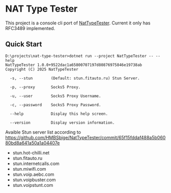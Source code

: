 # NAT Type Tester

This project is a console cli port of [NatTypeTester](https://github.com/HMBSbige/NatTypeTester). Current it only has RFC3489 implemented.

## Quick Start

```
D:\projects\nat-type-tester>dotnet run --project NatTypeTester -- --help
NatTypeTester 1.0.0+9522dac1a65800707197d80876975846e19738ab
Copyright (C) 2025 NatTypeTester

  -s, --stun        (Default: stun.fitauto.ru) Stun Server.

  -p, --proxy       Socks5 Proxy.

  -u, --user        Socks5 Proxy Username.

  -c, --password    Socks5 Proxy Password.

  --help            Display this help screen.

  --version         Display version information.
```

Avaible Stun server list according to https://github.com/HMBSbige/NatTypeTester/commit/65f15fddaf488a5b06080bd8a641a50a1a04407e

- stun.hot-chilli.net
- stun.fitauto.ru
- stun.internetcalls.com
- stun.miwifi.com
- stun.voip.aebc.com
- stun.voipbuster.com
- stun.voipstunt.com
